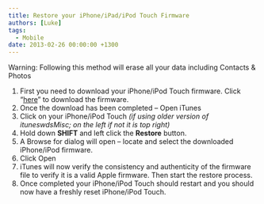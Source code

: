 ```yaml
---
title: Restore your iPhone/iPad/iPod Touch Firmware
authors: [Luke]
tags:
  - Mobile
date: 2013-02-26 00:00:00 +1300
---
```


Warning: Following this method will erase all your data including Contacts & Photos

  1. First you need to download your iPhone/iPod Touch firmware. Click “<a title="iPod/iPhone/iPad Firmware" href="http://www.felixbruns.de/iPod/firmware/" target="_blank">here</a>” to download the firmware.
  2. Once the download has been completed – Open iTunes
  3. Click on your iPhone/iPod Touch _(if using older version of ituneswdsMisc; on the left if not it is top right)_
  4. Hold down **SHIFT** and left click the **Restore** button.
  5. A Browse for dialog will open – locate and select the downloaded iPhone/iPod firmware.
  6. Click Open
  7. iTunes will now verify the consistency and authenticity of the firmware file to verify it is a valid Apple firmware. Then start the restore process.
  8. Once completed your iPhone/iPod Touch should restart and you should now have a freshly reset iPhone/iPod Touch.